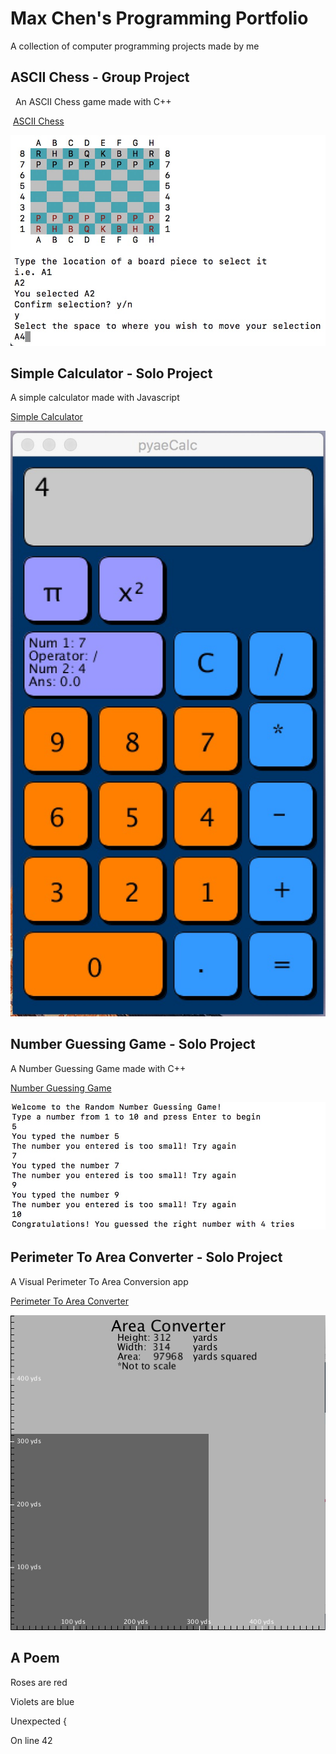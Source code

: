# Max Chen's Programming Portfolio

A collection of computer programming projects made by me

## ASCII Chess - Group Project
  An ASCII Chess game made with C++
   
  [ASCII Chess](https://github.com/Arcane-Panda/Chess)
  
   <img src="Chess.jpg">
  
## Simple Calculator - Solo Project
  A simple calculator made with Javascript
  
  [Simple Calculator](https://github.com/MaxChen11/Calculator)

   <img src="pyaeCalc.jpg">
   
## Number Guessing Game - Solo Project
   A Number Guessing Game made with C++
   
   [Number Guessing Game](https://github.com/MaxChen11/numberGuessingGame)
   
   <img src="NumberGuessingGame.jpg">
   
## Perimeter To Area Converter - Solo Project
   A Visual Perimeter To Area Conversion app
   
   [Perimeter To Area Converter](https://github.com/MaxChen11/ConversionApp)
   
   <img src="PerimeterToArea.jpg">

## A Poem

  Roses are red
  
  Violets are blue
  
  Unexpected {
  
  On line 42
